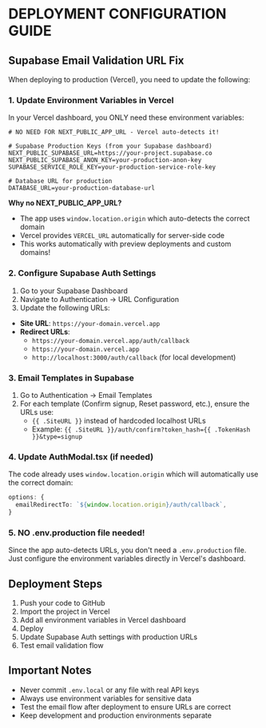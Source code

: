 # DEPLOYMENT CONFIGURATION GUIDE

## Supabase Email Validation URL Fix

When deploying to production (Vercel), you need to update the following:

### 1. Update Environment Variables in Vercel

In your Vercel dashboard, you ONLY need these environment variables:

```env
# NO NEED FOR NEXT_PUBLIC_APP_URL - Vercel auto-detects it!

# Supabase Production Keys (from your Supabase dashboard)
NEXT_PUBLIC_SUPABASE_URL=https://your-project.supabase.co
NEXT_PUBLIC_SUPABASE_ANON_KEY=your-production-anon-key
SUPABASE_SERVICE_ROLE_KEY=your-production-service-role-key

# Database URL for production
DATABASE_URL=your-production-database-url
```

**Why no NEXT_PUBLIC_APP_URL?** 
- The app uses `window.location.origin` which auto-detects the correct domain
- Vercel provides `VERCEL_URL` automatically for server-side code
- This works automatically with preview deployments and custom domains!

### 2. Configure Supabase Auth Settings

1. Go to your Supabase Dashboard
2. Navigate to Authentication → URL Configuration
3. Update the following URLs:

- **Site URL**: `https://your-domain.vercel.app`
- **Redirect URLs**: 
  - `https://your-domain.vercel.app/auth/callback`
  - `https://your-domain.vercel.app`
  - `http://localhost:3000/auth/callback` (for local development)

### 3. Email Templates in Supabase

1. Go to Authentication → Email Templates
2. For each template (Confirm signup, Reset password, etc.), ensure the URLs use:
   - `{{ .SiteURL }}` instead of hardcoded localhost URLs
   - Example: `{{ .SiteURL }}/auth/confirm?token_hash={{ .TokenHash }}&type=signup`

### 4. Update AuthModal.tsx (if needed)

The code already uses `window.location.origin` which will automatically use the correct domain:

```typescript
options: {
  emailRedirectTo: `${window.location.origin}/auth/callback`,
}
```

### 5. NO .env.production file needed!

Since the app auto-detects URLs, you don't need a `.env.production` file. Just configure the environment variables directly in Vercel's dashboard.

## Deployment Steps

1. Push your code to GitHub
2. Import the project in Vercel
3. Add all environment variables in Vercel dashboard
4. Deploy
5. Update Supabase Auth settings with production URLs
6. Test email validation flow

## Important Notes

- Never commit `.env.local` or any file with real API keys
- Always use environment variables for sensitive data
- Test the email flow after deployment to ensure URLs are correct
- Keep development and production environments separate

